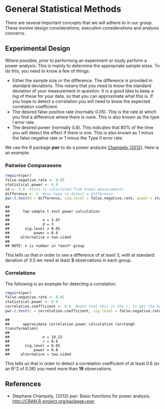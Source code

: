General Statistical Methods
=============================

There are several important concepts that we will adhere to in our group.  These involve design considerations, execution considerations and analysis concerns.




Experimental Design
--------------------

Where possible, prior to performing an experiment or study perform a power analysis.  This is mainly to determine the appropriate sample sizes.  To do this, you need to know a few of things:

* Either the sample size or the difference.  The difference is provided in standard deviations.  This means that you need to know the standard deviation of your measurement in question.  It is a good idea to keep a log of these for your data, so that you can approximate what this is.  If you hope to detect a correlation you will need to know the expected correlation coefficient.
* The desired false positive rate (normally 0.05).  This is the rate at which you find a difference where there is none.  This is also known as the type I error rate.
* The desired power (normally 0.8).  This indicates that 80% of the time you will detect the effect if there is one.  This is also known as 1 minus the false negative rate or 1 minus the Type II error rate.

We use the R package **pwr** to do a power analysis <a href="http://CRAN.R-project.org/package=pwr">Champely (2012)</a>.  Here is an example:

### Pairwise Comparasons


```r
require(pwr)
false.negative.rate <- 0.05
statistical.power <- 0.8
sd <- 3.5  #this is calculated from known measurements
difference <- 3  #you hope to detect a difference 
pwr.t.test(d = difference, sig.level = false.negative.rate, power = statistical.power)
```

```
## 
##      Two-sample t test power calculation 
## 
##               n = 3.07
##               d = 3
##       sig.level = 0.05
##           power = 0.8
##     alternative = two.sided
## 
## NOTE: n is number in *each* group
```

This tells us that in order to see a difference of at least 3, with at standard devation of 3.5 we need at least **3** observations in each group.

### Correlations

The following is an example for detecting a correlation.  


```r
require(pwr)
false.negative.rate <- 0.05
statistical.power <- 0.8
correlation.coefficient <- 0.6  #note that this is the r, to get the R2 value you will have to square this result.
pwr.r.test(r = correlation.coefficient, sig.level = false.negative.rate, power = statistical.power)
```

```
## 
##      approximate correlation power calculation (arctangh transformation) 
## 
##               n = 19.22
##               r = 0.6
##       sig.level = 0.05
##           power = 0.8
##     alternative = two.sided
```


This tells us that in order to detect a correlation coefficient of at least 0.6 (or an R^2 of 0.36) you need more than **19** observations.

References
-----------


- Stephane Champely,   (2012) pwr: Basic functions for power analysis.  <a href="http://CRAN.R-project.org/package=pwr">http://CRAN.R-project.org/package=pwr</a>

